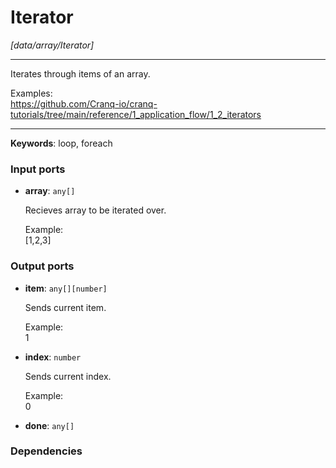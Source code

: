 # Iterator

_[data/array/Iterator]_

---

Iterates through items of an array.  
  
  
Examples:  
https://github.com/Cranq-io/cranq-tutorials/tree/main/reference/1_application_flow/1_2_iterators  

---

__Keywords__: loop, foreach

### Input ports

* __array__: ` any[] `

    Recieves array to be iterated over.  
      
    Example:  
    [1,2,3]  
      

### Output ports

* __item__: ` any[][number] `

    Sends current item.  
      
    Example:  
    1  


* __index__: ` number `

    Sends current index.  
      
    Example:  
    0  


* __done__: ` any[] `

### Dependencies




